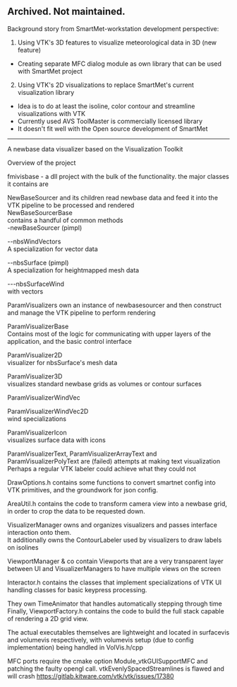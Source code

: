 Archived. Not maintained.  
----------------------------------------------------------------------

Background story from SmartMet-workstation development perspective:
1. Using VTK's 3D features to visualize meteorological data in 3D (new feature)
 - Creating separate MFC dialog module as own library that can be used with SmartMet project
2. Using VTK's 2D visualizations to replace SmartMet's current visualization library
 - Idea is to do at least the isoline, color contour and streamline visualizations with VTK
 - Currently used AVS ToolMaster is commercially licensed library
 - It doesn't fit well with the Open source development of SmartMet
----------------------------------------------------------------------

A newbase data visualizer based on the Visualization Toolkit

Overview of the project  

fmivisbase - a dll project with the bulk of the functionality. the major classes it contains are  

NewBaseSourcer and its children read newbase data and feed it into the VTK pipeline to be processed and rendered  
NewBaseSourcerBase  
  contains a handful of common methods  
-newBaseSourcer (pimpl)  

--nbsWindVectors  
A specialization for vector data  


--nbsSurface (pimpl)  
  A specialization for heightmapped mesh data  
  
---nbsSurfaceWind  
    with vectors  
    

ParamVisualizers own an instance of newbasesourcer and then construct and manage the VTK pipeline to perform rendering  


ParamVisualizerBase  
  Contains most of the logic for communicating with upper layers of the application, and the basic control interface  
  
ParamVisualizer2D  
  visualizer for nbsSurface's mesh data  
  
ParamVisualizer3D  
  visualizes standard newbase grids as volumes or contour surfaces  
  
ParamVisualizerWindVec  

ParamVisualizerWindVec2D  
  wind specializations  

ParamVisualizerIcon  
  visualizes surface data with icons  

ParamVisualizerText, ParamVisualizerArrayText and ParamVisualizerPolyText are (failed) attempts at making text visualization  
Perhaps a regular VTK labeler could achieve what they could not  


DrawOptions.h contains some functions to convert smartnet config into VTK primitives, and the groundwork for json config.  

AreaUtil.h contains the code to transform camera view into a newbase grid, in order to crop the data to be requested down.  


VisualizerManager owns and organizes visualizers and passes interface interaction onto them.   
It additionally owns the ContourLabeler used by visualizers to draw labels on isolines  

ViewportManager & co contain Viewports that are a very transparent layer between UI and VisualizerManagers to have multiple views on the screen  


Interactor.h contains the classes that implement specializations of VTK UI handling classes for basic keypress processing.  

They own TimeAnimator that handles automatically stepping through time  
Finally, ViewportFactory.h contains the code to build the full stack capable of rendering a 2D grid view.  


The actual executables themselves are lightweight and located in surfacevis and volumevis respectively, 
with volumevis setup (due to config implementation) being handled in VolVis.h/cpp  


MFC ports require the cmake option Module_vtkGUISupportMFC and patching the faulty opengl call.
vtkEvenlySpacedStreamlines is flawed and will crash https://gitlab.kitware.com/vtk/vtk/issues/17380
